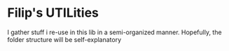# Filip's UTILities

I gather stuff i re-use in this lib in a semi-organized manner. Hopefully, the folder structure will be self-explanatory
